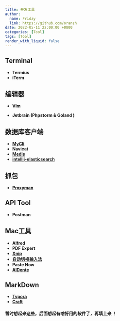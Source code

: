 ```yaml
---
title: 开发工具
author:
  name: Friday
  link: https://github.com/oranzh
date: 2022-05-11 22:00:00 +0800
categories: [Tool]
tags: [Tool]
render_with_liquid: false
---
```




## Terminal

- **Termius**
- **iTerm**


## 编辑器

- **Vim**

- **Jetbrain (Phpstorm  & Goland )**

## 数据库客户端

- **[MyCli](https://www.mycli.net/)**
- **Navicat**
- **[Medis](https://getmedis.com/)**
- **[intellij-elasticsearch](https://www.intellij-elasticsearch.com/)**

## 抓包 
-  **[Proxyman](https://proxyman.io/)**

## API Tool

-  **Postman**

## Mac工具

- **Alfred**
- **PDF Expert**  
- **[Xnip](https://xnipapp.com/)**
- **[自动切换输入法](https://apps.apple.com/cn/app/%E8%87%AA%E5%8A%A8%E5%88%87%E6%8D%A2%E8%BE%93%E5%85%A5%E6%B3%95%E4%B8%93%E4%B8%9A%E7%89%88/id1551531632?mt=12)**
- **Paste Now**
- **[AIDente](https://github.com/davidwernhart/AlDente)**
## MarkDown
- **[Typora](https://typora.io/)**
- **[Craft](https://www.craft.do/)**

#### 暂时想起来这些，后面想起有啥好用的软件了，再填上来 ！







